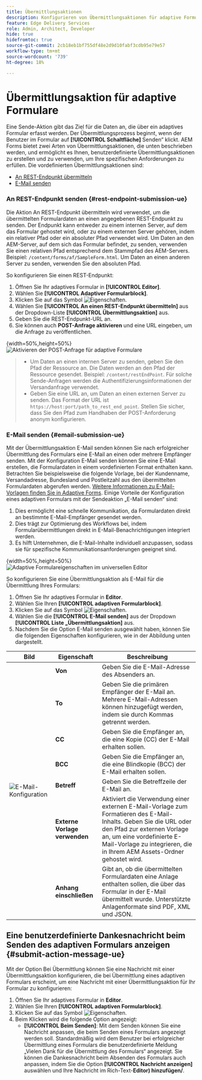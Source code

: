 ```yaml
---
title: Übermittlungsaktionen
description: Konfigurieren von Übermittlungsaktionen für adaptive Formulare.
feature: Edge Delivery Services
role: Admin, Architect, Developer
hide: true
hidefromtoc: true
source-git-commit: 2cb18eb1bf755df48e2d9d10fabf3cdb95e79e57
workflow-type: tm+mt
source-wordcount: '739'
ht-degree: 18%

---
```



# Übermittlungsaktion für adaptive Formulare

Eine Sende-Aktion gibt das Ziel für die Daten an, die über ein adaptives Formular erfasst werden. Der Übermittlungsprozess beginnt, wenn der Benutzer im Formular auf **[!UICONTROL Schaltfläche]** Senden“ klickt. AEM Forms bietet zwei Arten von Übermittlungsaktionen, die unten beschrieben werden, und ermöglicht es Ihnen, benutzerdefinierte Übermittlungsaktionen zu erstellen und zu verwenden, um Ihre spezifischen Anforderungen zu erfüllen. Die vordefinierten Übermittlungsaktionen sind:

<!--To define a Submit Action for an Adaptive Form, you use the Properties dialog of the **Adaptive Form block** in the **Editor**-->

* [An REST-Endpunkt übermitteln](#rest-endpoint-submission-ue)
* [E-Mail senden](#email-submission-ue)


### An REST-Endpunkt senden {#rest-endpoint-submission-ue}

Die Aktion An REST-Endpunkt übermitteln wird verwendet, um die übermittelten Formulardaten an einen angegebenen REST-Endpunkt zu senden. Der Endpunkt kann entweder zu einem internen Server, auf dem das Formular gehostet wird, oder zu einem externen Server gehören, indem ein relativer Pfad oder ein absoluter Pfad verwendet wird. Um Daten an den AEM-Server, auf dem sich das Formular befindet, zu senden, verwenden Sie einen relativen Pfad entsprechend dem Stammpfad des AEM-Servers. Beispiel: `/content/forms/af/SampleForm.html`. Um Daten an einen anderen Server zu senden, verwenden Sie den absoluten Pfad.

<!--Configuring the Submit Action to REST Endpoint for Adaptive Forms offers several benefits such as:  
* It facilitates seamless integration of form data with external systems and services via RESTful APIs.  
* Offers flexibility in managing data submissions from Adaptive Forms, accommodating dynamic and complex data structures.  
* Allows dynamic mapping of form fields to parameters within the REST endpoint URL, enabling adaptable and customizable data submissions.
-->



So konfigurieren Sie einen REST-Endpunkt:

1. Öffnen Sie Ihr adaptives Formular in **[!UICONTROL Editor]**.
1. Wählen Sie **[!UICONTROL Adaptiver Formularblock]**.
1. Klicken Sie auf das Symbol ![Eigenschaften](/help/forms/assets/Smock_Properties_18_N.svg).
1. Wählen Sie **[!UICONTROL An einen REST-Endpunkt übermitteln]** aus der Dropdown-Liste **[!UICONTROL Übermittlungsaktion]** aus.
1. Geben Sie die REST-Endpunkt-URL an.
1. Sie können auch **POST-Anfrage aktivieren** und eine URL eingeben, um die Anfrage zu veröffentlichen.

{width=50%,height=50%}![Aktivieren der POST-Anfrage für adaptive Formulare](/help/forms/assets/enable-post-request-ue.png)

>
>
> * Um Daten an einen internen Server zu senden, geben Sie den Pfad der Ressource an. Die Daten werden an den Pfad der Ressource gesendet. Beispiel: `/content/restEndPoint`. Für solche Sende-Anfragen werden die Authentifizierungsinformationen der Versandanfrage verwendet.
> * Geben Sie eine URL an, um Daten an einen externen Server zu senden. Das Format der URL ist `https://host:port/path_to_rest_end_point`. Stellen Sie sicher, dass Sie den Pfad zum Handhaben der POST-Anforderung anonym konfigurieren.

### E-Mail senden {#email-submission-ue}

Mit der Übermittlungsaktion E-Mail senden können Sie nach erfolgreicher Übermittlung des Formulars eine E-Mail an einen oder mehrere Empfänger senden. Mit der Konfiguration E-Mail senden können Sie eine E-Mail erstellen, die Formulardaten in einem vordefinierten Format enthalten kann. Betrachten Sie beispielsweise die folgende Vorlage, bei der Kundenname, Versandadresse, Bundesland und Postleitzahl aus den übermittelten Formulardaten abgerufen werden. [Weitere Informationen zu E-Mail-Vorlagen finden Sie in Adaptive Forms](/help/forms/html-email-templates-in-adaptive-forms.md). Einige Vorteile der Konfiguration eines adaptiven Formulars mit der Sendeaktion „E-Mail senden“ sind:

1. Dies ermöglicht eine schnelle Kommunikation, da Formulardaten direkt an bestimmte E-Mail-Empfänger gesendet werden.
1. Dies trägt zur Optimierung des Workflows bei, indem Formularübermittlungen direkt in E-Mail-Benachrichtigungen integriert werden.
1. Es hilft Unternehmen, die E-Mail-Inhalte individuell anzupassen, sodass sie für spezifische Kommunikationsanforderungen geeignet sind.

{width=50%,height=50%}![Adaptive Formulareigenschaften im universellen Editor](/help/forms/assets/submit-actions-ue.png)


So konfigurieren Sie eine Übermittlungsaktion als E-Mail für die Übermittlung Ihres Formulars:

1. Öffnen Sie Ihr adaptives Formular in **Editor**.
1. Wählen Sie Ihren **[!UICONTROL adaptiven Formularblock]**.
1. Klicken Sie auf das Symbol ![Eigenschaften](/help/forms/assets/Smock_Properties_18_N.svg).
1. Wählen Sie die **[!UICONTROL E-Mail senden]** aus der Dropdown **[!UICONTROL Liste „Übermittlungsaktion]** aus.
1. Nachdem Sie die Option E-Mail senden ausgewählt haben, können Sie die folgenden Eigenschaften konfigurieren, wie in der Abbildung unten dargestellt.

<table>
  <thead>
    <tr>
      <th>Bild</th>
      <th>Eigenschaft</th>
      <th>Beschreibung</th>
    </tr>
  </thead>
  <tbody>
    <tr>
    <td rowspan="7"><img src="/help/forms/assets/email-config-ue.png" alt="E-Mail-Konfiguration"></td> 
    <td><b>Von</td>
    <td>Geben Sie die E-Mail-Adresse des Absenders an.</td>
    </tr>
    <tr>
      <td><b>To</td>
      <td>Geben Sie die primären Empfänger der E-Mail an. Mehrere E-Mail-Adressen können hinzugefügt werden, indem sie durch Kommas getrennt werden.</td>
    </tr>
    <tr>
      <td><b>CC</td>
      <td>Geben Sie die Empfänger an, die eine Kopie (CC) der E-Mail erhalten sollen.</td>
    </tr>
    <tr>
      <td><b>BCC</td>
      <td>Geben Sie die Empfänger an, die eine Blindkopie (BCC) der E-Mail erhalten sollen.</td>
    </tr>
    <tr>
      <td><b>Betreff</td>
      <td>Geben Sie die Betreffzeile der E-Mail an.</td>
    </tr>
    <tr>
      <td><b>Externe Vorlage verwenden</td>
      <td>Aktiviert die Verwendung einer externen E-Mail-Vorlage zum Formatieren des E-Mail-Inhalts. Geben Sie die URL oder den Pfad zur externen Vorlage an, um eine vordefinierte E-Mail-Vorlage zu integrieren, die in Ihrem AEM Assets-Ordner gehostet wird.</td>
    </tr>
    <tr>
      <td><b>Anhang einschließen</td>
      <td>Gibt an, ob die übermittelten Formulardaten eine Anlage enthalten sollen, die über das Formular in der E-Mail übermittelt wurde. Unterstützte Anlagenformate sind PDF, XML und JSON.</td>
    </tr>
  </tbody>
</table>






<!--
        
        * **From**: The email address of the sender.
        * **To**: Specify the primary recipients of the email, multiple email addresses can be added, separated by commas.
        * **CC**: Specify the recipients who should receive a carbon copy (CC) of the email.
        * **BCC**: Specify the recipients who should receive a blind carbon copy (BCC) of the email.
        * **Subject**: Specify the subject line of the email.
        * **Use External Template**: Enables the use of an external email template for formatting the email content. Provide the URL or path to the External template path to integrate a pre-designed email template hosted in your AEM Assets folder.
        * **Include Attachment**: Specifies whether the submitted form data should include an attachment submitted through the form in the email.

    {width=50%,height=50%}![Enable post request for adaptive forms](/help/forms/assets/email-config-ue.png)

-->

## Eine benutzerdefinierte Dankesnachricht beim Senden des adaptiven Formulars anzeigen {#submit-action-message-ue}

Mit der Option Bei Übermittlung können Sie eine Nachricht mit einer Übermittlungsaktion konfigurieren, die bei Übermittlung eines adaptiven Formulars erscheint, um eine Nachricht mit einer Übermittlungsaktion für Ihr Formular zu konfigurieren:

1. Öffnen Sie Ihr adaptives Formular in **Editor**.
1. Wählen Sie Ihren **[!UICONTROL adaptiven Formularblock]**.
1. Klicken Sie auf das Symbol ![Eigenschaften](/help/forms/assets/Smock_Properties_18_N.svg).
1. Beim Klicken wird die folgende Option angezeigt:
   * **[!UICONTROL Beim Senden]**: Mit dem Senden können Sie eine Nachricht anpassen, die beim Senden eines Formulars angezeigt werden soll. Standardmäßig wird dem Benutzer bei erfolgreicher Übermittlung eines Formulars die benutzerdefinierte Meldung „Vielen Dank für die Übermittlung des Formulars“ angezeigt.
Sie können die Dankesnachricht beim Absenden des Formulars auch anpassen, indem Sie die Option **[!UICONTROL Nachricht anzeigen]** auswählen und Ihre Nachricht im Rich-Text-**Editor) hinzufügen/**.


